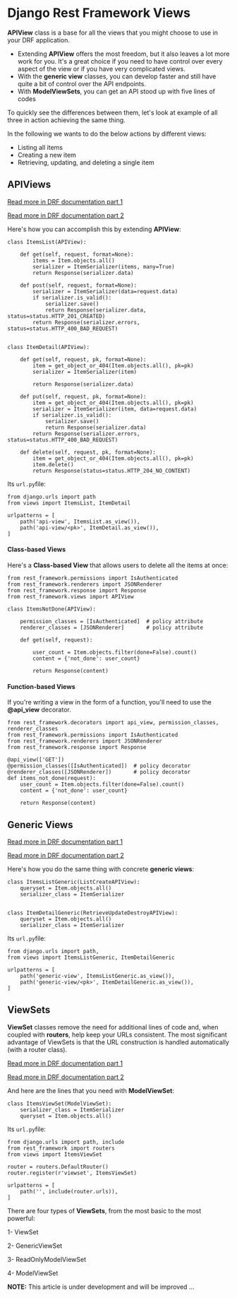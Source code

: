 # Django Rest Framework Views

__APIView__ class is a base for all the views that you might choose to use in your DRF application. 
- Extending __APIView__ offers the most freedom, but it also leaves a lot more work for you. It's a great choice if you need to have control over every aspect of the view or if you have very complicated views.
- With the __generic view__ classes, you can develop faster and still have quite a bit of control over the API endpoints.
- With __ModelViewSets__, you can get an API stood up with five lines of codes





To quickly see the differences between them, let's look at example of all three in action achieving the same thing.

In the following we wants to do the below actions by different views:

- Listing all items
- Creating a new item
- Retrieving, updating, and deleting a single item

## APIViews 
[Read more in DRF documentation part 1](https://www.django-rest-framework.org/api-guide/views/)

[Read more in DRF documentation part 2](https://www.django-rest-framework.org/tutorial/2-requests-and-responses/#pulling-it-all-together)


Here's how you can accomplish this by extending __APIView__:
```
class ItemsList(APIView):

    def get(self, request, format=None):
        items = Item.objects.all()
        serializer = ItemSerializer(items, many=True)
        return Response(serializer.data)

    def post(self, request, format=None):
        serializer = ItemSerializer(data=request.data)
        if serializer.is_valid():
            serializer.save()
            return Response(serializer.data, status=status.HTTP_201_CREATED)
        return Response(serializer.errors, status=status.HTTP_400_BAD_REQUEST)


class ItemDetail(APIView):

    def get(self, request, pk, format=None):
        item = get_object_or_404(Item.objects.all(), pk=pk)
        serializer = ItemSerializer(item)

        return Response(serializer.data)

    def put(self, request, pk, format=None):
        item = get_object_or_404(Item.objects.all(), pk=pk)
        serializer = ItemSerializer(item, data=request.data)
        if serializer.is_valid():
            serializer.save()
            return Response(serializer.data)
        return Response(serializer.errors, status=status.HTTP_400_BAD_REQUEST)

    def delete(self, request, pk, format=None):
        item = get_object_or_404(Item.objects.all(), pk=pk)
        item.delete()
        return Response(status=status.HTTP_204_NO_CONTENT)
```
Its ```url.py```file:
```angular2html
from django.urls import path
from views import ItemsList, ItemDetail

urlpatterns = [
    path('api-view', ItemsList.as_view()),
    path('api-view/<pk>', ItemDetail.as_view()),
]

```
#### Class-based Views
Here's a __Class-based View__ that allows users to delete all the items at once:
```angular2html
from rest_framework.permissions import IsAuthenticated
from rest_framework.renderers import JSONRenderer
from rest_framework.response import Response
from rest_framework.views import APIView

class ItemsNotDone(APIView):

    permission_classes = [IsAuthenticated]  # policy attribute
    renderer_classes = [JSONRenderer]       # policy attribute

    def get(self, request):

        user_count = Item.objects.filter(done=False).count()
        content = {'not_done': user_count}

        return Response(content)

```


#### Function-based Views
If you're writing a view in the form of a function, you'll need to use the __@api_view__ decorator.
```angular2html
from rest_framework.decorators import api_view, permission_classes, renderer_classes
from rest_framework.permissions import IsAuthenticated
from rest_framework.renderers import JSONRenderer
from rest_framework.response import Response

@api_view(['GET'])
@permission_classes([IsAuthenticated])  # policy decorator
@renderer_classes([JSONRenderer])       # policy decorator
def items_not_done(request):
    user_count = Item.objects.filter(done=False).count()
    content = {'not_done': user_count}

    return Response(content)

```



## Generic Views
[Read more in DRF documentation part 1](https://www.django-rest-framework.org/api-guide/generic-views/)

[Read more in DRF documentation part 2](https://www.django-rest-framework.org/tutorial/3-class-based-views/)


Here's how you do the same thing with concrete __generic views__:
```angular2html
class ItemsListGeneric(ListCreateAPIView):
    queryset = Item.objects.all()
    serializer_class = ItemSerializer


class ItemDetailGeneric(RetrieveUpdateDestroyAPIView):
    queryset = Item.objects.all()
    serializer_class = ItemSerializer

```
Its ```url.py```file:
```angular2html
from django.urls import path,
from views import ItemsListGeneric, ItemDetailGeneric

urlpatterns = [
    path('generic-view', ItemsListGeneric.as_view()),
    path('generic-view/<pk>', ItemDetailGeneric.as_view()),
]

```
## ViewSets
__ViewSet__ classes remove the need for additional lines of code and, when coupled with __routers__, help keep your URLs consistent. The most significant advantage of ViewSets is that the URL construction is handled automatically (with a router class).


[Read more in DRF documentation part 1](https://www.django-rest-framework.org/api-guide/viewsets/)

[Read more in DRF documentation part 2](https://www.django-rest-framework.org/tutorial/6-viewsets-and-routers/)


And here are the lines that you need with __ModelViewSet__:
```angular2html
class ItemsViewSet(ModelViewSet):
    serializer_class = ItemSerializer
    queryset = Item.objects.all()

```
Its ```url.py```file:
```angular2html
from django.urls import path, include
from rest_framework import routers
from views import ItemsViewSet

router = routers.DefaultRouter()
router.register(r'viewset', ItemsViewSet)

urlpatterns = [
    path('', include(router.urls)),
]
```
There are four types of __ViewSets__, from the most basic to the most powerful:

1- ViewSet

2- GenericViewSet

3- ReadOnlyModelViewSet

4- ModelViewSet



__NOTE:__ This article is under development and will be improved ...
